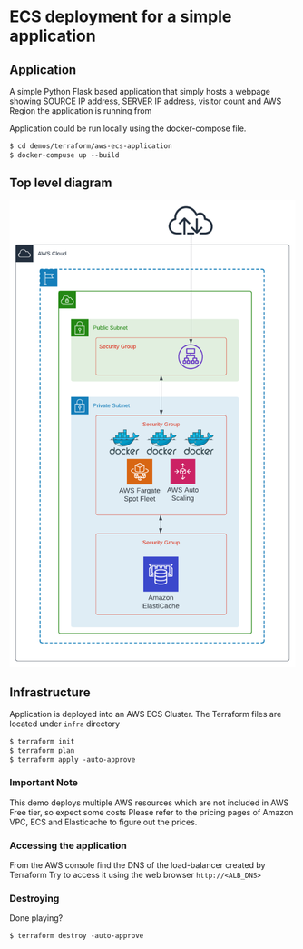 # ECS deployment for a simple application

## Application
A simple Python Flask based application that simply hosts a webpage
showing SOURCE IP address, SERVER IP address, visitor count and AWS Region the application is running from

Application could be run locally using the docker-compose file.
```
$ cd demos/terraform/aws-ecs-application
$ docker-compuse up --build
```
## Top level diagram
<img src="diagrams/top-level.png" width="600">

## Infrastructure
Application is deployed into an AWS ECS Cluster. The Terraform files are located under `infra` directory
```
$ terraform init
$ terraform plan
$ terraform apply -auto-approve
```

### Important Note
This demo deploys multiple AWS resources which are not included in AWS Free tier, so expect some costs
Please refer to the pricing pages of Amazon VPC, ECS and Elasticache to figure out the prices.

### Accessing the application
From the AWS console find the DNS of the load-balancer created by Terraform
Try to access it using the web browser `http://<ALB_DNS>`

### Destroying
Done playing?
```
$ terraform destroy -auto-approve
```